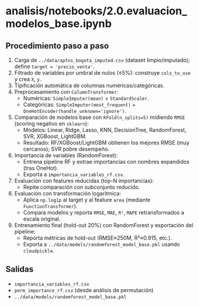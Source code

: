 # analisis/notebooks/2.0.evaluacion_modelos_base.ipynb

## Procedimiento paso a paso

1. Carga de `../data/aptos_bogota_imputed.csv` (dataset limpio/imputado); define `target = 'precio_venta'`.
2. Filtrado de variables por umbral de nulos (≤5%): construye `cols_to_use` y crea `X`, `y`.
3. Tipificación automática de columnas numéricas/categóricas.
4. Preprocesamiento con `ColumnTransformer`:
   - Numéricas: `SimpleImputer(mean)` + `StandardScaler`.
   - Categóricas: `SimpleImputer(most_frequent)` + `OneHotEncoder(handle_unknown='ignore')`.
5. Comparación de modelos base con `KFold(n_splits=5)` midiendo `RMSE` (scoring negativo en `sklearn`):
   - Modelos: Linear, Ridge, Lasso, KNN, DecisionTree, RandomForest, SVR, XGBoost, LightGBM.
   - Resultado: RF/XGBoost/LightGBM obtienen los mejores RMSE (muy cercanos); SVR pobre desempeño.
6. Importancia de variables (RandomForest):
   - Entrena pipeline RF y extrae importancias con nombres expandidos (tras OneHot).
   - Exporta a `importancia_variables_rf.csv`.
7. Evaluación con features reducidas (top-N importancias):
   - Repite comparación con subconjunto reducido.
8. Evaluación con transformación logarítmica:
   - Aplica `np.log1p` al target y al feature `area` (mediante `FunctionTransformer`).
   - Compara modelos y reporta `RMSE`, `MAE`, `R²`, `MAPE` retransformados a escala original.
9. Entrenamiento final (hold-out 20%) con RandomForest y exportación del pipeline:
   - Reporta métricas de hold-out (RMSE≈250M, R²≈0.915, etc.).
   - Exporta a `../data/models/randomforest_model_base.pkl` usando `cloudpickle`.

## Salidas
- `importancia_variables_rf.csv`
- `perm_importance_rf.csv` (desde análisis de permutación)
- `../data/models/randomforest_model_base.pkl`
